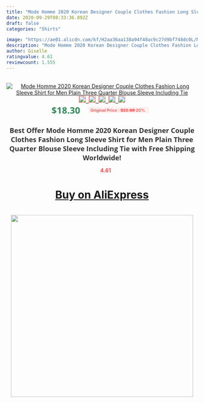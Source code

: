 ```yaml
---
title: "Mode Homme 2020 Korean Designer Couple Clothes Fashion Long Sleeve Shirt for Men Plain Three Quarter Blouse Sleeve Including Tie"
date: 2020-09-29T08:33:36.892Z
draft: false
categories: "Shirts"

image: "https://ae01.alicdn.com/kf/H2aa36aa138a94f48ac9c27d9bf748dc0L/Mode-Homme-2020-Korean-Designer-Couple-Clothes-Fashion-Long-Sleeve-Shirt-for-Men-Plain-Three-Quarter.jpg"
description: "Mode Homme 2020 Korean Designer Couple Clothes Fashion Long Sleeve Shirt for Men Plain Three Quarter Blouse Sleeve Including Tie"
author: Giselle
ratingvalue: 4.61
reviewcount: 1.555
---
```

<br>
<div style="text-align: center;">
<a href="https://s.click.aliexpress.com/e/_Arf0P7" target="_blank" rel="nofollow noopener noreferrer"><img alt="Mode Homme 2020 Korean Designer Couple Clothes Fashion Long Sleeve Shirt for Men Plain Three Quarter Blouse Sleeve Including Tie" class="magnifier-image" src="https://ae01.alicdn.com/kf/H2aa36aa138a94f48ac9c27d9bf748dc0L/Mode-Homme-2020-Korean-Designer-Couple-Clothes-Fashion-Long-Sleeve-Shirt-for-Men-Plain-Three-Quarter.jpg_640x640.jpg">
<br>
<img style="border:1px solid salmon" src="https://ae01.alicdn.com/kf/H2aa36aa138a94f48ac9c27d9bf748dc0L/Mode-Homme-2020-Korean-Designer-Couple-Clothes-Fashion-Long-Sleeve-Shirt-for-Men-Plain-Three-Quarter.jpg_120x120.jpg">&nbsp;&nbsp;<img style="border:1px solid salmon" src="https://ae01.alicdn.com/kf/H29de9a877ed342f9be34bae8732c7b85c/Mode-Homme-2020-Korean-Designer-Couple-Clothes-Fashion-Long-Sleeve-Shirt-for-Men-Plain-Three-Quarter.jpg_120x120.jpg">&nbsp;&nbsp;<img style="border:1px solid salmon" src="https://ae01.alicdn.com/kf/H9ada023d7795491bb0f3f1fc14970809V/Mode-Homme-2020-Korean-Designer-Couple-Clothes-Fashion-Long-Sleeve-Shirt-for-Men-Plain-Three-Quarter.jpg_120x120.jpg">&nbsp;&nbsp;<img style="border:1px solid salmon" src="https://ae01.alicdn.com/kf/H39be5ef8c13f4b57a45e15885e89b3b5A/Mode-Homme-2020-Korean-Designer-Couple-Clothes-Fashion-Long-Sleeve-Shirt-for-Men-Plain-Three-Quarter.jpg_120x120.jpg">&nbsp;&nbsp;<img style="border:1px solid salmon" src="https://ae01.alicdn.com/kf/H1b2f711beb9746bd8241e55afc08bd6br/Mode-Homme-2020-Korean-Designer-Couple-Clothes-Fashion-Long-Sleeve-Shirt-for-Men-Plain-Three-Quarter.jpg_120x120.jpg"></a></div><br0>
<div style="text-align: center;"><span style="background-color: white; border: 0px; box-sizing: border-box; color: seagreen; display: inline-block; font-family: &quot;open sans&quot; , &quot;arial&quot; , &quot;helvetica&quot; , sans-serif , &quot;heiti&quot;; font-size: 24px; font-stretch: inherit; font-weight: 700; line-height: inherit; margin: 0px 10px 0px 0px; padding: 0px; vertical-align: middle;">$18.30 </span>
<span style="background: rgb(255 , 241 , 241); border-radius: 3px; border: 0px; box-sizing: border-box; color: #ff4747; display: inline-block; font-family: inherit; font-size: 12px; font-stretch: inherit; font-style: inherit; font-variant: inherit; font-weight: 600; line-height: inherit; margin: 0px; padding: 2px 5px; transform: scale(0.9); vertical-align: middle;">Original Price : <b style="text-decoration: line-through;">$22.88 </b> 20%&nbsp;&nbsp;</span></div>
<h1 style="color: #333333; display: inline-block; font-family: &quot;open sans&quot; , &quot;arial&quot; , &quot;helvetica&quot; , sans-serif , &quot;heiti&quot;; font-size: 18px; font-stretch: inherit; font-weight: 700; text-align: center;">Best Offer Mode Homme 2020 Korean Designer Couple Clothes Fashion Long Sleeve Shirt for Men Plain Three Quarter Blouse Sleeve Including Tie with Free Shipping Worldwide!</h1>
<div style="color: #ff4747; text-align: center;">
<img src="https://4.bp.blogspot.com/-M0ZcTcb-5uY/XleCXlxnR4I/AAAAAAAAAEc/OrjgMkXV1oMQFaCRZj5HQwOCBcu3w1FegCPcBGAYYCw/s1600/star.png" style="height: 15px;">&nbsp;<b>4.61</b></div>
<div class="button_cont" align="center"><a class="buynow_a" href="https://s.click.aliexpress.com/e/_Arf0P7" target="_blank" rel="nofollow noopener noreferrer"><H1>Buy on AliExpress</H1></a></div><br>
<div class="separator" style="clear: both; text-align: center;">
<img src="https://lh3.googleusercontent.com/-pTy5HemUv9M/XlePHvY0dAI/AAAAAAAAAE4/0nX5iRUoIWY8eMW9Dpxeirr157OZliDIgCLcBGAsYHQ/s1600/badge.gif" width="480">
</div>
